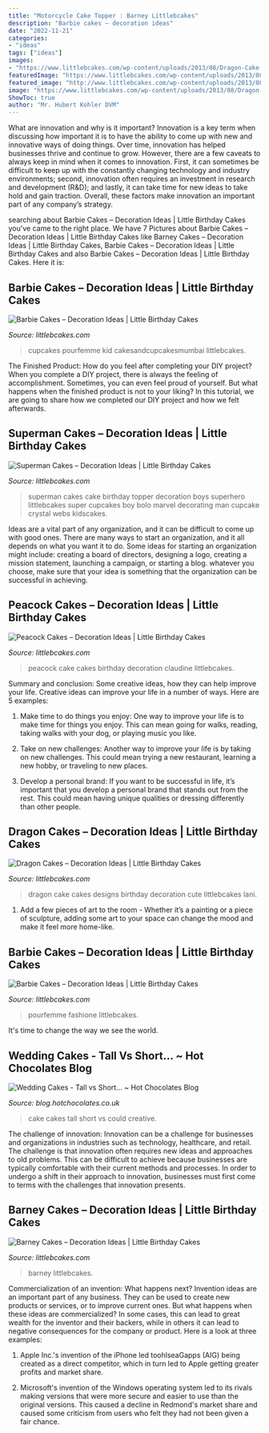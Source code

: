 ```yaml
---
title: "Motorcycle Cake Topper : Barney Littlebcakes"
description: "Barbie cakes – decoration ideas"
date: "2022-11-21"
categories:
- "ideas"
tags: ["ideas"]
images:
- "https://www.littlebcakes.com/wp-content/uploads/2013/08/Dragon-Cake-Designs-682x1024.jpg"
featuredImage: "https://www.littlebcakes.com/wp-content/uploads/2013/08/barbie-Cake-Designs-700x1024.jpg"
featured_image: "http://www.littlebcakes.com/wp-content/uploads/2013/08/Superman-Cake-Topper.jpg"
image: "https://www.littlebcakes.com/wp-content/uploads/2013/08/Dragon-Cake-Designs-682x1024.jpg"
ShowToc: true
author: "Mr. Hubert Kohler DVM"
---
```



What are innovation and why is it important?
Innovation is a key term when discussing how important it is to have the ability to come up with new and innovative ways of doing things. Over time, innovation has helped businesses thrive and continue to grow. However, there are a few caveats to always keep in mind when it comes to innovation. First, it can sometimes be difficult to keep up with the constantly changing technology and industry environments; second, innovation often requires an investment in research and development (R&D); and lastly, it can take time for new ideas to take hold and gain traction. Overall, these factors make innovation an important part of any company’s strategy.

	

		
searching about Barbie Cakes – Decoration Ideas | Little Birthday Cakes you've came to the right place. We have 7 Pictures about Barbie Cakes – Decoration Ideas | Little Birthday Cakes like Barney Cakes – Decoration Ideas | Little Birthday Cakes, Barbie Cakes – Decoration Ideas | Little Birthday Cakes and also Barbie Cakes – Decoration Ideas | Little Birthday Cakes. Here it is:
		
    
## Barbie Cakes – Decoration Ideas | Little Birthday Cakes

<img loading=lazy src="https://www.littlebcakes.com/wp-content/uploads/2013/08/barbie-Cake-Designs-700x1024.jpg" onerror="this.onerror=null;this.src='https://tse1.mm.bing.net/th?id=OIP.vrjuSwDcspgtITVsVtVcxAHaK1&amp;pid=15.1';" alt="Barbie Cakes – Decoration Ideas | Little Birthday Cakes">

_Source: littlebcakes.com_

>cupcakes pourfemme kid cakesandcupcakesmumbai littlebcakes. 

	

The Finished Product: How do you feel after completing your DIY project?
When you complete a DIY project, there is always the feeling of accomplishment. Sometimes, you can even feel proud of yourself. But what happens when the finished product is not to your liking? In this tutorial, we are going to share how we completed our DIY project and how we felt afterwards.

    
## Superman Cakes – Decoration Ideas | Little Birthday Cakes

<img loading=lazy src="http://www.littlebcakes.com/wp-content/uploads/2013/08/Superman-Cake-Topper.jpg" onerror="this.onerror=null;this.src='https://tse2.mm.bing.net/th?id=OIP.A5VfUl-d7-FlVCWeT4fLIAHaJ3&amp;pid=15.1';" alt="Superman Cakes – Decoration Ideas | Little Birthday Cakes">

_Source: littlebcakes.com_

>superman cakes cake birthday topper decoration boys superhero littlebcakes super cupcakes boy bolo marvel decorating man cupcake crystal webs kidscakes. 

	

Ideas are a vital part of any organization, and it can be difficult to come up with good ones. There are many ways to start an organization, and it all depends on what you want it to do. Some ideas for starting an organization might include: creating a board of directors, designing a logo, creating a mission statement, launching a campaign, or starting a blog. whatever you choose, make sure that your idea is something that the organization can be successful in achieving.

    
## Peacock Cakes – Decoration Ideas | Little Birthday Cakes

<img loading=lazy src="http://www.littlebcakes.com/wp-content/uploads/2014/02/Peacock-Cake.jpg" onerror="this.onerror=null;this.src='https://tse3.mm.bing.net/th?id=OIP.InP1GPKXmChr0KWdVQvr5AHaKU&amp;pid=15.1';" alt="Peacock Cakes – Decoration Ideas | Little Birthday Cakes">

_Source: littlebcakes.com_

>peacock cake cakes birthday decoration claudine littlebcakes. 

	

Summary and conclusion: Some creative ideas, how they can help improve your life.
Creative ideas can improve your life in a number of ways. Here are 5 examples:
1. Make time to do things you enjoy: One way to improve your life is to make time for things you enjoy. This can mean going for walks, reading, taking walks with your dog, or playing music you like.

2. Take on new challenges: Another way to improve your life is by taking on new challenges. This could mean trying a new restaurant, learning a new hobby, or traveling to new places.

3. Develop a personal brand: If you want to be successful in life, it’s important that you develop a personal brand that stands out from the rest. This could mean having unique qualities or dressing differently than other people.


    
## Dragon Cakes – Decoration Ideas | Little Birthday Cakes

<img loading=lazy src="https://www.littlebcakes.com/wp-content/uploads/2013/08/Dragon-Cake-Designs-682x1024.jpg" onerror="this.onerror=null;this.src='https://tse4.mm.bing.net/th?id=OIP.eVoFuFGBZvxnsA0bhrtreQHaLH&amp;pid=15.1';" alt="Dragon Cakes – Decoration Ideas | Little Birthday Cakes">

_Source: littlebcakes.com_

>dragon cake cakes designs birthday decoration cute littlebcakes lani. 

	

1. Add a few pieces of art to the room - Whether it’s a painting or a piece of sculpture, adding some art to your space can change the mood and make it feel more home-like.

    
## Barbie Cakes – Decoration Ideas | Little Birthday Cakes

<img loading=lazy src="https://www.littlebcakes.com/wp-content/uploads/2013/08/Barbie-Cake-Topper.jpg" onerror="this.onerror=null;this.src='https://tse3.mm.bing.net/th?id=OIP.zm5OlJ3pdQxLkNb4KQaVJAHaKc&amp;pid=15.1';" alt="Barbie Cakes – Decoration Ideas | Little Birthday Cakes">

_Source: littlebcakes.com_

>pourfemme fashione littlebcakes. 

	

It's time to change the way we see the world.

    
## Wedding Cakes - Tall Vs Short... ~ Hot Chocolates Blog

<img loading=lazy src="http://2.bp.blogspot.com/-HuhkclRs8RQ/U0Jc5BoIvNI/AAAAAAAAF7c/2ObyjLd_hJo/s1600/wedding_cake_small_4.jpg" onerror="this.onerror=null;this.src='https://tse1.mm.bing.net/th?id=OIP.a5sLK3g4EHr1nCY_vlcA4wHaKH&amp;pid=15.1';" alt="Wedding Cakes - Tall vs Short... ~ Hot Chocolates Blog">

_Source: blog.hotchocolates.co.uk_

>cake cakes tall short vs could creative. 

	

The challenge of innovation:
Innovation can be a challenge for businesses and organizations in industries such as technology, healthcare, and retail. The challenge is that innovation often requires new ideas and approaches to old problems. This can be difficult to achieve because businesses are typically comfortable with their current methods and processes. In order to undergo a shift in their approach to innovation, businesses must first come to terms with the challenges that innovation presents.

    
## Barney Cakes – Decoration Ideas | Little Birthday Cakes

<img loading=lazy src="https://www.littlebcakes.com/wp-content/uploads/2014/01/Barney-Cake-Ideas-643x1024.jpg" onerror="this.onerror=null;this.src='https://tse4.mm.bing.net/th?id=OIP.lexI2QQZDnM-7YPboBgdswHaLy&amp;pid=15.1';" alt="Barney Cakes – Decoration Ideas | Little Birthday Cakes">

_Source: littlebcakes.com_

>barney littlebcakes. 

	

Commercialization of an invention: What happens next?
Invention ideas are an important part of any business. They can be used to create new products or services, or to improve current ones. But what happens when these ideas are commercialized? In some cases, this can lead to great wealth for the inventor and their backers, while in others it can lead to negative consequences for the company or product. Here is a look at three examples:
1. Apple Inc.'s invention of the iPhone led toohlseaGapps (AIG) being created as a direct competitor, which in turn led to Apple getting greater profits and market share.

2. Microsoft's invention of the Windows operating system led to its rivals making versions that were more secure and easier to use than the original versions. This caused a decline in Redmond's market share and caused some criticism from users who felt they had not been given a fair chance.

